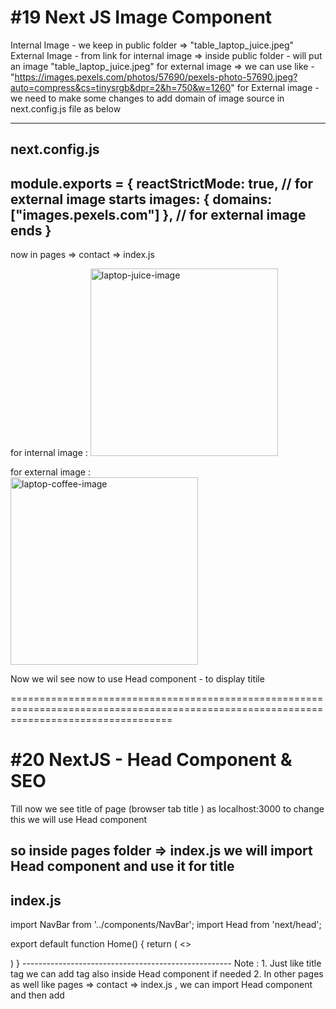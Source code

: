 #19 Next JS Image Component
=============================

Internal Image - we keep in public folder => "table_laptop_juice.jpeg"
External Image -  from link
for internal image => inside public folder - will put an image "table_laptop_juice.jpeg"
for external image => we can use like - "https://images.pexels.com/photos/57690/pexels-photo-57690.jpeg?auto=compress&cs=tinysrgb&dpr=2&h=750&w=1260"
for External image - we need to make some changes to add domain of image source in next.config.js file as below


-----------------------------------------
next.config.js
-------------
module.exports = {
  reactStrictMode: true,
// for external image starts
  images: {
    domains: ["images.pexels.com"]
  },
  // for external image ends
}
-----------------------------------------

now in pages => contact => index.js

for internal image :  <Image src="/table_laptop_juice.jpeg" width="300" height="300" alt="laptop-juice-image" />

for external image :  
<Image src="https://images.pexels.com/photos/57690/pexels-photo-57690.jpeg?auto=compress&cs=tinysrgb&dpr=2&h=750&w=1260" 
       width="300" 
       height="300" 
       alt="laptop-coffee-image" />

Now we wil see now to use Head component - to display titile

========================================================================================================================================

#20 NextJS - Head Component & SEO
==================================
Till now we see title of page (browser tab title ) as localhost:3000
to change this we will use Head component

so inside pages folder => index.js
we will import Head component and use it for title 
----------------------------------------------------
index.js
-------
import NavBar from '../components/NavBar';
import Head from 'next/head';


export default function Home() {
  return (
    <>
  <NavBar />
  <Head>
    <title>Home Page</title>
  </Head>
  </>
  )
}
----------------------------------------------------
Note : 
1. Just like title tag we can add <meta> tag also inside Head component if needed
2. In other pages as well like pages => contact => index.js , we can import Head component and then add
<Head>
    <title>Contact Page</title>
  </Head>
